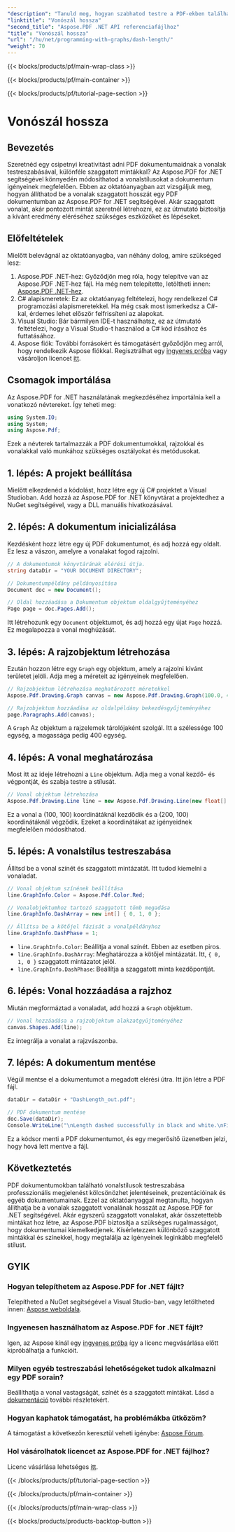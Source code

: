 ```yaml
---
"description": "Tanuld meg, hogyan szabhatod testre a PDF-ekben található vonalvezetési mintákat az Aspose.PDF for .NET segítségével lépésről lépésre szóló útmutatónkkal. Tökéletes a dokumentumok stílusának bővítéséhez."
"linktitle": "Vonószál hossza"
"second_title": "Aspose.PDF .NET API referenciafájlhoz"
"title": "Vonószál hossza"
"url": "/hu/net/programming-with-graphs/dash-length/"
"weight": 70
---
```


{{< blocks/products/pf/main-wrap-class >}}

{{< blocks/products/pf/main-container >}}

{{< blocks/products/pf/tutorial-page-section >}}

# Vonószál hossza

## Bevezetés

Szeretnéd egy csipetnyi kreativitást adni PDF dokumentumaidnak a vonalak testreszabásával, különféle szaggatott mintákkal? Az Aspose.PDF for .NET segítségével könnyedén módosíthatod a vonalstílusokat a dokumentum igényeinek megfelelően. Ebben az oktatóanyagban azt vizsgáljuk meg, hogyan állíthatod be a vonalak szaggatott hosszát egy PDF dokumentumban az Aspose.PDF for .NET segítségével. Akár szaggatott vonalat, akár pontozott mintát szeretnél létrehozni, ez az útmutató biztosítja a kívánt eredmény eléréséhez szükséges eszközöket és lépéseket.

## Előfeltételek

Mielőtt belevágnál az oktatóanyagba, van néhány dolog, amire szükséged lesz:

1. Aspose.PDF .NET-hez: Győződjön meg róla, hogy telepítve van az Aspose.PDF .NET-hez fájl. Ha még nem telepítette, letöltheti innen: [Aspose.PDF .NET-hez](https://releases.aspose.com/pdf/net/).
2. C# alapismeretek: Ez az oktatóanyag feltételezi, hogy rendelkezel C# programozási alapismeretekkel. Ha még csak most ismerkedsz a C#-kal, érdemes lehet először felfrissíteni az alapokat.
3. Visual Studio: Bár bármilyen IDE-t használhatsz, ez az útmutató feltételezi, hogy a Visual Studio-t használod a C# kód írásához és futtatásához.
4. Aspose fiók: További forrásokért és támogatásért győződjön meg arról, hogy rendelkezik Aspose fiókkal. Regisztrálhat egy [ingyenes próba](https://releases.aspose.com/) vagy vásároljon licencet [itt](https://purchase.aspose.com/buy).

## Csomagok importálása

Az Aspose.PDF for .NET használatának megkezdéséhez importálnia kell a vonatkozó névtereket. Így teheti meg:

```csharp
using System.IO;
using System;
using Aspose.Pdf;
```

Ezek a névterek tartalmazzák a PDF dokumentumokkal, rajzokkal és vonalakkal való munkához szükséges osztályokat és metódusokat.

## 1. lépés: A projekt beállítása

Mielőtt elkezdenéd a kódolást, hozz létre egy új C# projektet a Visual Studioban. Add hozzá az Aspose.PDF for .NET könyvtárat a projektedhez a NuGet segítségével, vagy a DLL manuális hivatkozásával. 

## 2. lépés: A dokumentum inicializálása

Kezdésként hozz létre egy új PDF dokumentumot, és adj hozzá egy oldalt. Ez lesz a vászon, amelyre a vonalakat fogod rajzolni.

```csharp
// A dokumentumok könyvtárának elérési útja.
string dataDir = "YOUR DOCUMENT DIRECTORY";

// Dokumentumpéldány példányosítása
Document doc = new Document();

// Oldal hozzáadása a Dokumentum objektum oldalgyűjteményéhez
Page page = doc.Pages.Add();
```

Itt létrehozunk egy `Document` objektumot, és adj hozzá egy újat `Page` hozzá. Ez megalapozza a vonal meghúzását.

## 3. lépés: A rajzobjektum létrehozása

Ezután hozzon létre egy `Graph` egy objektum, amely a rajzolni kívánt területet jelöli. Adja meg a méreteit az igényeinek megfelelően.

```csharp
// Rajzobjektum létrehozása meghatározott méretekkel
Aspose.Pdf.Drawing.Graph canvas = new Aspose.Pdf.Drawing.Graph(100.0, 400.0);

// Rajzobjektum hozzáadása az oldalpéldány bekezdésgyűjteményéhez
page.Paragraphs.Add(canvas);
```

A `Graph` Az objektum a rajzelemek tárolójaként szolgál. Itt a szélessége 100 egység, a magassága pedig 400 egység.

## 4. lépés: A vonal meghatározása

Most itt az ideje létrehozni a `Line` objektum. Adja meg a vonal kezdő- és végpontját, és szabja testre a stílusát.

```csharp
// Vonal objektum létrehozása
Aspose.Pdf.Drawing.Line line = new Aspose.Pdf.Drawing.Line(new float[] { 100, 100, 200, 100 });
```

Ez a vonal a (100, 100) koordinátáknál kezdődik és a (200, 100) koordinátáknál végződik. Ezeket a koordinátákat az igényeidnek megfelelően módosíthatod.

## 5. lépés: A vonalstílus testreszabása

Állítsd be a vonal színét és szaggatott mintázatát. Itt tudod kiemelni a vonaladat.

```csharp
// Vonal objektum színének beállítása
line.GraphInfo.Color = Aspose.Pdf.Color.Red;

// Vonalobjektumhoz tartozó szaggatott tömb megadása
line.GraphInfo.DashArray = new int[] { 0, 1, 0 };

// Állítsa be a kötőjel fázisát a vonalpéldányhoz
line.GraphInfo.DashPhase = 1;
```

- `line.GraphInfo.Color`: Beállítja a vonal színét. Ebben az esetben piros.
- `line.GraphInfo.DashArray`: Meghatározza a kötőjel mintázatát. Itt, `{ 0, 1, 0 }` szaggatott mintázatot jelöl.
- `line.GraphInfo.DashPhase`: Beállítja a szaggatott minta kezdőpontját.

## 6. lépés: Vonal hozzáadása a rajzhoz

Miután megformáztad a vonaladat, add hozzá a `Graph` objektum.

```csharp
// Vonal hozzáadása a rajzobjektum alakzatgyűjteményéhez
canvas.Shapes.Add(line);
```

Ez integrálja a vonalat a rajzvászonba.

## 7. lépés: A dokumentum mentése

Végül mentse el a dokumentumot a megadott elérési útra. Itt jön létre a PDF fájl.

```csharp
dataDir = dataDir + "DashLength_out.pdf";

// PDF dokumentum mentése
doc.Save(dataDir);
Console.WriteLine("\nLength dashed successfully in black and white.\nFile saved at " + dataDir);
```

Ez a kódsor menti a PDF dokumentumot, és egy megerősítő üzenetben jelzi, hogy hová lett mentve a fájl.

## Következtetés

PDF dokumentumokban található vonalstílusok testreszabása professzionális megjelenést kölcsönözhet jelentéseinek, prezentációinak és egyéb dokumentumainak. Ezzel az oktatóanyaggal megtanulta, hogyan állíthatja be a vonalak szaggatott vonalának hosszát az Aspose.PDF for .NET segítségével. Akár egyszerű szaggatott vonalakat, akár összetettebb mintákat hoz létre, az Aspose.PDF biztosítja a szükséges rugalmasságot, hogy dokumentumai kiemelkedjenek. Kísérletezzen különböző szaggatott mintákkal és színekkel, hogy megtalálja az igényeinek leginkább megfelelő stílust.

## GYIK

### Hogyan telepíthetem az Aspose.PDF for .NET fájlt?
Telepítheted a NuGet segítségével a Visual Studio-ban, vagy letöltheted innen: [Aspose weboldala](https://releases.aspose.com/pdf/net/).

### Ingyenesen használhatom az Aspose.PDF for .NET fájlt?
Igen, az Aspose kínál egy [ingyenes próba](https://releases.aspose.com/) így a licenc megvásárlása előtt kipróbálhatja a funkcióit.

### Milyen egyéb testreszabási lehetőségeket tudok alkalmazni egy PDF sorain?
Beállíthatja a vonal vastagságát, színét és a szaggatott mintákat. Lásd a [dokumentáció](https://reference.aspose.com/pdf/net/) további részletekért.

### Hogyan kaphatok támogatást, ha problémákba ütközöm?
A támogatást a következőn keresztül veheti igénybe: [Aspose Fórum](https://forum.aspose.com/c/pdf/10).

### Hol vásárolhatok licencet az Aspose.PDF for .NET fájlhoz?
Licenc vásárlása lehetséges [itt](https://purchase.aspose.com/buy).

{{< /blocks/products/pf/tutorial-page-section >}}

{{< /blocks/products/pf/main-container >}}

{{< /blocks/products/pf/main-wrap-class >}}

{{< blocks/products/products-backtop-button >}}